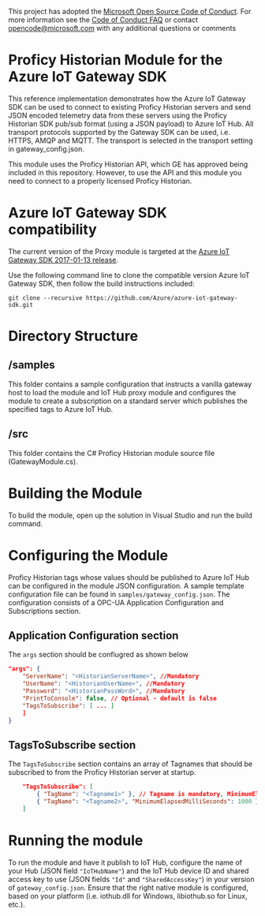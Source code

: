 This project has adopted the [Microsoft Open Source Code of Conduct](https://opensource.microsoft.com/codeofconduct/). For more information see the [Code of Conduct FAQ](https://opensource.microsoft.com/codeofconduct/faq/) or contact [opencode@microsoft.com](mailto:opencode@microsoft.com) with any additional questions or comments

# Proficy Historian Module for the Azure IoT Gateway SDK
This reference implementation demonstrates how the Azure IoT Gateway SDK can be used to connect to existing Proficy Historian servers and send JSON encoded telemetry data from these servers using the Proficy Historian SDK pub/sub format (using a JSON payload) to Azure IoT Hub. All transport protocols supported by the Gateway SDK can be used, i.e. HTTPS, AMQP and MQTT. The transport is selected in the transport setting in gateway_config.json.

This module uses the Proficy Historian API, which GE has approved being included in this repository.
However, to use the API and this module you need to connect to a properly licensed Proficy Historian. 

# Azure IoT Gateway SDK compatibility
The current version of the Proxy module is targeted at the [Azure IoT Gateway SDK 2017-01-13 release](https://github.com/Azure/azure-iot-gateway-sdk/releases/tag/2017-01-13).

Use the following command line to clone the compatible version Azure IoT Gateway SDK, then follow the build instructions included:

```
git clone --recursive https://github.com/Azure/azure-iot-gateway-sdk.git
```
# Directory Structure

## /samples
This folder contains a sample configuration that instructs a vanilla gateway host to load the module and IoT Hub proxy module and configures the module to create a 
subscription on a standard server which publishes the specified tags to Azure IoT Hub.

## /src
This folder contains the C# Proficy Historian module source file (GatewayModule.cs).

# Building the Module
To build the module, open up the solution in Visual Studio and run the build command. 

# Configuring the Module
Proficy Historian tags whose values should be published to Azure IoT Hub can be configured in the module JSON configuration.  A sample template configuration file can be found in ```samples/gateway_config.json```.  The configuration consists of a OPC-UA Application Configuration and Subscriptions section.  

## Application Configuration section
The ```args``` section should be confiugred as shown below  

``` JSON
"args": {
    "ServerName": "<HistorianServerName>", //Mandatory
    "UserName": "<HistorianUserName>", //Mandatory
    "Password": "<HistorianPassWord>", //Mandatory
    "PrintToConsole": false, // Optional - default is false
    "TagsToSubscribe": [ ... ]
    ]
}
```

## TagsToSubscribe section
The ```TagsToSubscribe``` section contains an array of Tagnames that should be subscribed to from the Proficy Historian server at startup.

``` JSON
    "TagsToSubscribe": [
        { "TagName": "<Tagname1>" }, // Tagname is mandatory, MinimumElapsedMilliSeconds is optional - default is 1000
        { "TagName": "<Tagname2>", "MinimumElapsedMilliSeconds": 1000 }
    ]

```

# Running the module

To run the module and have it publish to IoT Hub, configure the name of your Hub (JSON field ```"IoTHubName"```) and the IoT Hub device ID and shared access key to use (JSON fields ```"Id"``` and ```"SharedAccessKey"```) in your version of ```gateway_config.json```.  Ensure that the right native module is configured, based on your platform (i.e. iothub.dll for Windows, libiothub.so for Linux, etc.).
